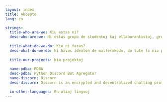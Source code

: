 ```yaml
---
layout: index
title: Akcepto
lang: eo

strings:
  title-who-are-we: Kiu estas ni?
  desc-who-are-we: Ni estas grupo de studentoj kaj ellaborantistoj, grupataj por krei ilojn utilajn por la komunumo. Nia celo estas helpi unu la alian, disvolviĝi projektojn komunajn kaj la devizo estas la amikeco!
  
  title-what-do-we-do: Kio ni faras?
  desc-what-do-we-do: Ni havas idealon de malfermkodo, do tute la nia projektoj estas tiel. Iam, eble, nia projektoj fariĝos sufiĉe da gravataj aferoj por ke ĝi iĝos nian laboron, sed atendanta, ni amas tute de vin!!
  
  title-our-projects: Nia projektoj
  
  name-pdba: PDBA
  desc-pdba: Python Discord Bot Agregator
  name-discorn: Discorn
  desc-discorn: Discorn is an encrypted and decentralized chatting protocol based on cryptocurrencies.

  in-other-languages: En aliaj lingvoj
---
```

